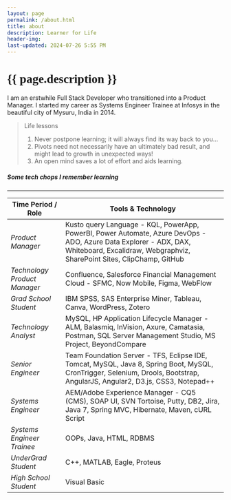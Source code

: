 ```yaml
---
layout: page
permalink: /about.html
title: about
description: Learner for Life
header-img: 
last-updated: 2024-07-26 5:55 PM
---
```


<h1 class="mx-auto" style="font-family:Courgette;">{{ page.description }}</h1>

I am an erstwhile Full Stack Developer who transitioned into a Product Manager. I started my career as Systems Engineer Trainee at Infosys in the beautiful city of Mysuru, India in 2014.

> Life lessons
> 1. Never postpone learning; it will always find its way back to you...
> 2. Pivots need not necessarily have an ultimately bad result, and might lead to growth in unexpected ways!
> 3. An open mind saves a lot of effort and aids learning.


##### Some tech chops I remember learning
---

| Time Period / Role | Tools & Technology |
|-------------|--------------------|
|_Product Manager_| Kusto query Language - KQL, PowerApp, PowerBI, Power Automate, Azure DevOps - ADO, Azure Data Explorer - ADX, DAX, Whiteboard, Excalidraw, Webgraphviz, SharePoint Sites, ClipChamp, GitHub |
|_Technology Product Manager_| Confluence, Salesforce Financial Management Cloud - SFMC, Now Mobile, Figma, WebFlow|
|_Grad School Student_| IBM SPSS, SAS Enterprise Miner, Tableau, Canva, WordPress, Zotero |
|_Technology Analyst_| MySQL, HP Application Lifecycle Manager - ALM, Balasmiq, InVision, Axure, Camatasia, Postman, SQL Server Management Studio, MS Project, BeyondCompare |
|_Senior Engineer_| Team Foundation Server - TFS, Eclipse IDE, Tomcat, MySQL, Java 8, Spring Boot, MySQL, CronTrigger, Selenium, Drools, Bootstrap, AngularJS, Angular2, D3.js, CSS3, Notepad++ |
|_Systems Engineer_| AEM/Adobe Experience Manager - CQ5 (CMS), SOAP UI, SVN Tortoise, Putty, DB2, Jira, Java 7, Spring MVC, Hibernate, Maven, cURL Script|
|_Systems Engineer Trainee_| OOPs, Java, HTML, RDBMS |
|_UnderGrad Student_| C++, MATLAB, Eagle, Proteus |
|_High School Student_| Visual Basic |
